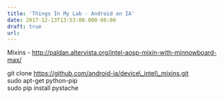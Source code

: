 ```yaml
---
title: 'Things In My Lab - Android on IA'
date: 2017-12-13T13:53:00.000-06:00
draft: true
url: 
---
```


  
  
  
Mixins - http://paldan.altervista.org/intel-aosp-mixin-with-minnowboard-max/  
  
git clone https://github.com/android-ia/device\_intel\_mixins.git  
sudo apt-get python-pip  
sudo pip install pystache